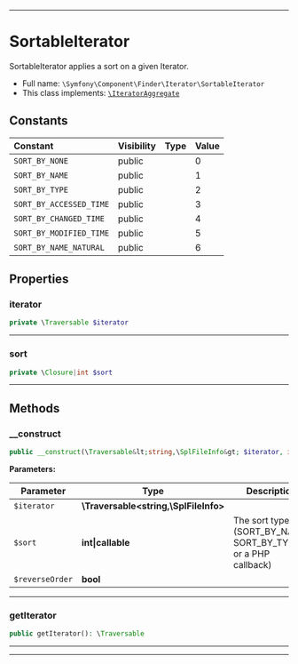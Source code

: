 ***

# SortableIterator

SortableIterator applies a sort on a given Iterator.



* Full name: `\Symfony\Component\Finder\Iterator\SortableIterator`
* This class implements:
[`\IteratorAggregate`](../../../../IteratorAggregate.md)


## Constants

| Constant | Visibility | Type | Value |
|:---------|:-----------|:-----|:------|
|`SORT_BY_NONE`|public| |0|
|`SORT_BY_NAME`|public| |1|
|`SORT_BY_TYPE`|public| |2|
|`SORT_BY_ACCESSED_TIME`|public| |3|
|`SORT_BY_CHANGED_TIME`|public| |4|
|`SORT_BY_MODIFIED_TIME`|public| |5|
|`SORT_BY_NAME_NATURAL`|public| |6|

## Properties


### iterator



```php
private \Traversable $iterator
```






***

### sort



```php
private \Closure|int $sort
```






***

## Methods


### __construct



```php
public __construct(\Traversable&lt;string,\SplFileInfo&gt; $iterator, int|callable $sort, bool $reverseOrder = false): mixed
```








**Parameters:**

| Parameter | Type | Description |
|-----------|------|-------------|
| `$iterator` | **\Traversable<string,\SplFileInfo>** |  |
| `$sort` | **int&#124;callable** | The sort type (SORT_BY_NAME, SORT_BY_TYPE, or a PHP callback) |
| `$reverseOrder` | **bool** |  |




***

### getIterator



```php
public getIterator(): \Traversable
```











***


***

